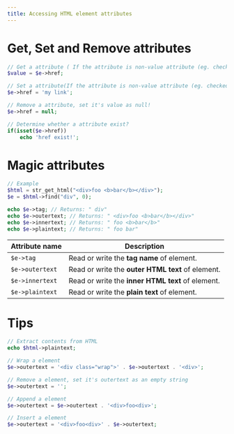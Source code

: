 ```yaml
---
title: Accessing HTML element attributes
---
```


# Get, Set and Remove attributes

```php
// Get a attribute ( If the attribute is non-value attribute (eg. checked, selected...), it will returns true or false)
$value = $e->href;

// Set a attribute(If the attribute is non-value attribute (eg. checked, selected...), set it's value as true or false)
$e->href = 'my link';

// Remove a attribute, set it's value as null!
$e->href = null;

// Determine whether a attribute exist?
if(isset($e->href))
    echo 'href exist!';
```

# Magic attributes

```php
// Example
$html = str_get_html("<div>foo <b>bar</b></div>");
$e = $html->find("div", 0);

echo $e->tag; // Returns: " div"
echo $e->outertext; // Returns: " <div>foo <b>bar</b></div>"
echo $e->innertext; // Returns: " foo <b>bar</b>"
echo $e->plaintext; // Returns: " foo bar"
```

Attribute name | Description
-------------- | -----------
`$e->tag`      | Read or write the **tag name** of element.
`$e->outertext`| Read or write the **outer HTML text** of element.
`$e->innertext`| Read or write the **inner HTML text** of element.
`$e->plaintext`| Read or write the **plain text** of element.

# Tips

```php
// Extract contents from HTML
echo $html->plaintext;

// Wrap a element
$e->outertext = '<div class="wrap">' . $e->outertext . '<div>';

// Remove a element, set it's outertext as an empty string
$e->outertext = '';

// Append a element
$e->outertext = $e->outertext . '<div>foo<div>';

// Insert a element
$e->outertext = '<div>foo<div>' . $e->outertext;
```